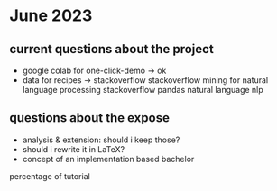 # June 2023

## current questions about the project

- google colab for one-click-demo -> ok
- data for recipes -> stackoverflow
    stackoverflow mining for natural language processing
    stackoverflow pandas natural language nlp

## questions about the expose

- analysis & extension: should i keep those?
- should i rewrite it in LaTeX?
- concept of an implementation based bachelor

percentage of tutorial
